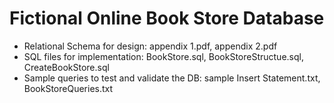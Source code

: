 # Fictional Online Book Store Database

- Relational Schema for design: appendix 1.pdf, appendix 2.pdf
- SQL files for implementation: BookStore.sql, BookStoreStructue.sql, CreateBookStore.sql
- Sample queries to test and validate the DB: sample Insert Statement.txt, BookStoreQueries.txt

